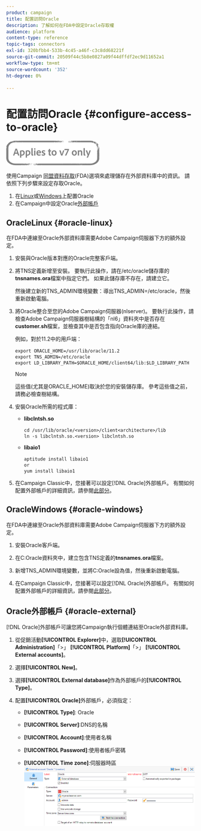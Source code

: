 ```yaml
---
product: campaign
title: 配置訪問Oracle
description: 了解如何在FDA中設定Oracle存取權
audience: platform
content-type: reference
topic-tags: connectors
exl-id: 320bfbb4-533b-4c45-a46f-c3c8dd68221f
source-git-commit: 20509f44c5b8e0827a09f44dffdf2ec9d11652a1
workflow-type: tm+mt
source-wordcount: '352'
ht-degree: 0%

---
```


# 配置訪問Oracle {#configure-access-to-oracle}

![](../../assets/v7-only.svg)

使用Campaign [同盟資料存取](../../installation/using/about-fda.md)(FDA)選項來處理儲存在外部資料庫中的資訊。 請依照下列步驟來設定存取Oracle。

1. 在[Linux](#oracle-linux)或[Windows](#azure-windows)上配置Oracle
1. 在Campaign中設定Oracle[外部帳戶](#oracle-external)

## OracleLinux {#oracle-linux}

在FDA中連線至Oracle外部資料庫需要Adobe Campaign伺服器下方的額外設定。

1. 安裝與Oracle版本對應的Oracle完整客戶端。
1. 將TNS定義新增至安裝。 要執行此操作，請在/etc/oracle儲存庫的&#x200B;**tnsnames.ora**&#x200B;檔案中指定它們。 如果此儲存庫不存在，請建立它。

   然後建立新的TNS_ADMIN環境變數：導出TNS_ADMIN=/etc/oracle，然後重新啟動電腦。

1. 將Oracle整合至您的Adobe Campaign伺服器(nlserver)。 要執行此操作，請檢查Adobe Campaign伺服器樹結構的「nl6」資料夾中是否存在&#x200B;**customer.sh**&#x200B;檔案，並檢查其中是否包含指向Oracle庫的連結。

   例如，對於11.2中的用戶端：

   ```
   export ORACLE_HOME=/usr/lib/oracle/11.2
   export TNS_ADMIN=/etc/oracle
   export LD_LIBRARY_PATH=$ORACLE_HOME/client64/lib:$LD_LIBRARY_PATH
   ```

   >[!NOTE]
   >
   >這些值(尤其是ORACLE_HOME)取決於您的安裝儲存庫。 參考這些值之前，請務必檢查樹結構。

1. 安裝Oracle所需的程式庫：

   * **libclntsh.so**

      ```
      cd /usr/lib/oracle/<version>/client<architecture>/lib
      ln -s libclntsh.so.<version> libclntsh.so
      ```

   * **libaio1**

      ```
      aptitude install libaio1
      or
      yum install libaio1
      ```

1. 在Campaign Classic中，您接著可以設定[!DNL Oracle]外部帳戶。 有關如何配置外部帳戶的詳細資訊，請參閱[此部分](#oracle-external)。

## OracleWindows {#oracle-windows}

在FDA中連線至Oracle外部資料庫需要Adobe Campaign伺服器下方的額外設定。

1. 安裝Oracle客戶端。

1. 在C:Oracle資料夾中，建立包含TNS定義的&#x200B;**tnsnames.ora**&#x200B;檔案。

1. 新增TNS_ADMIN環境變數，並將C:Oracle設為值，然後重新啟動電腦。

1. 在Campaign Classic中，您接著可以設定[!DNL Oracle]外部帳戶。 有關如何配置外部帳戶的詳細資訊，請參閱[此部分](#oracle-external)。

## Oracle外部帳戶 {#oracle-external}

[!DNL Oracle]外部帳戶可讓您將Campaign執行個體連結至Oracle外部資料庫。

1. 從促銷活動&#x200B;**[!UICONTROL Explorer]**&#x200B;中，選取&#x200B;**[!UICONTROL Administration]**「>」 **[!UICONTROL Platform]**「>」 **[!UICONTROL External accounts]**。

1. 選擇&#x200B;**[!UICONTROL New]**。

1. 選擇&#x200B;**[!UICONTROL External database]**&#x200B;作為外部帳戶的&#x200B;**[!UICONTROL Type]**。

1. 配置&#x200B;**[!UICONTROL Oracle]**&#x200B;外部帳戶，必須指定：

   * **[!UICONTROL Type]**: Oracle

   * **[!UICONTROL Server]**:DNS的名稱

   * **[!UICONTROL Account]**:使用者名稱

   * **[!UICONTROL Password]**:使用者帳戶密碼

   * **[!UICONTROL Time zone]**:伺服器時區
   ![](assets/oracle_config.png)

